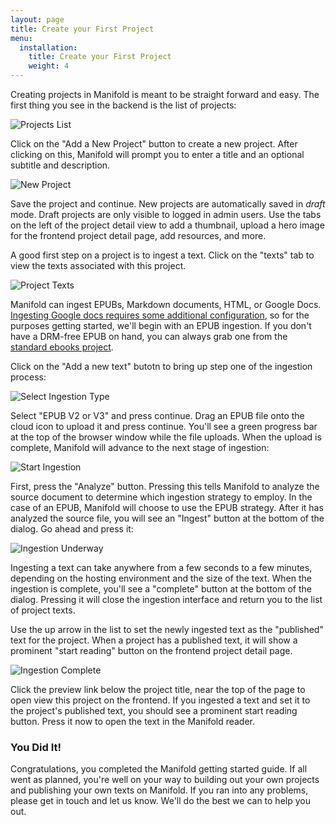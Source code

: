 ```yaml
---
layout: page
title: Create your First Project
menu:
  installation:
    title: Create your First Project
    weight: 4
---
```


Creating projects in Manifold is meant to be straight forward and easy. The first thing you see in the backend is the list of projects:

![Projects List](/docs/assets/installing/projects.png)

Click on the "Add a New Project" button to create a new project. After clicking on this, Manifold will prompt you to enter a title and an optional subtitle and description.

![New Project](/docs/assets/installing/new.png)

Save the project and continue. New projects are automatically saved in _draft_ mode. Draft projects are only visible to logged in admin users. Use the tabs on the left of the project detail view to add a thumbnail, upload a hero image for the frontend project detail page, add resources, and more.

A good first step on a project is to ingest a text. Click on the "texts" tab to view the texts associated with this project.

![Project Texts](/docs/assets/installing/texts.png)

Manifold can ingest EPUBs, Markdown documents, HTML, or Google Docs. [Ingesting Google docs requires some additional configuration](/docs/customizing/settings/external_services/google/index.html), so for the purposes getting started, we'll begin with an EPUB ingestion. If you don't have a DRM-free EPUB on hand, you can always grab one from the [standard ebooks project](https://standardebooks.org/).

Click on the "Add a new text" butotn to bring up step one of the ingestion process:

![Select Ingestion Type](/docs/assets/installing/ingestion-one.png)

Select "EPUB V2 or V3" and press continue. Drag an EPUB file onto the cloud icon to upload it and press continue. You'll see a green progress bar at the top of the browser window while the file uploads. When the upload is complete, Manifold will advance to the next stage of ingestion:

![Start Ingestion](/docs/assets/installing/ingestion-two.png)

First, press the "Analyze" button. Pressing this tells Manifold to analyze the source document to determine which ingestion strategy to employ. In the case of an EPUB, Manifold will choose to use the EPUB strategy. After it has analyzed the source file, you will see an "Ingest" button at the bottom of the dialog. Go ahead and press it:

![Ingestion Underway](/docs/assets/installing/ingestion-three.png)

Ingesting a text can take anywhere from a few seconds to a few minutes, depending on the hosting environment and the size of the text. When the ingestion is complete, you'll see a "complete" button at the bottom of the dialog. Pressing it will close the ingestion interface and return you to the list of project texts.

Use the up arrow in the list to set the newly ingested text as the "published" text for the project. When a project has a published text, it will show a prominent "start reading" button on the frontend project detail page.

![Ingestion Complete](/docs/assets/installing/ingested-texts.png)

Click the preview link below the project title, near the top of the page to open view this project on the frontend. If you ingested a text and set it to the project's published text, you should see a prominent start reading button. Press it now to open the text in the Manifold reader.


### You Did It!

Congratulations, you completed the Manifold getting started guide. If all went as planned, you're well on your way to building out your own projects and publishing your own texts on Manifold. If you ran into any problems, please get in touch and let us know. We'll do the best we can to help you out.

